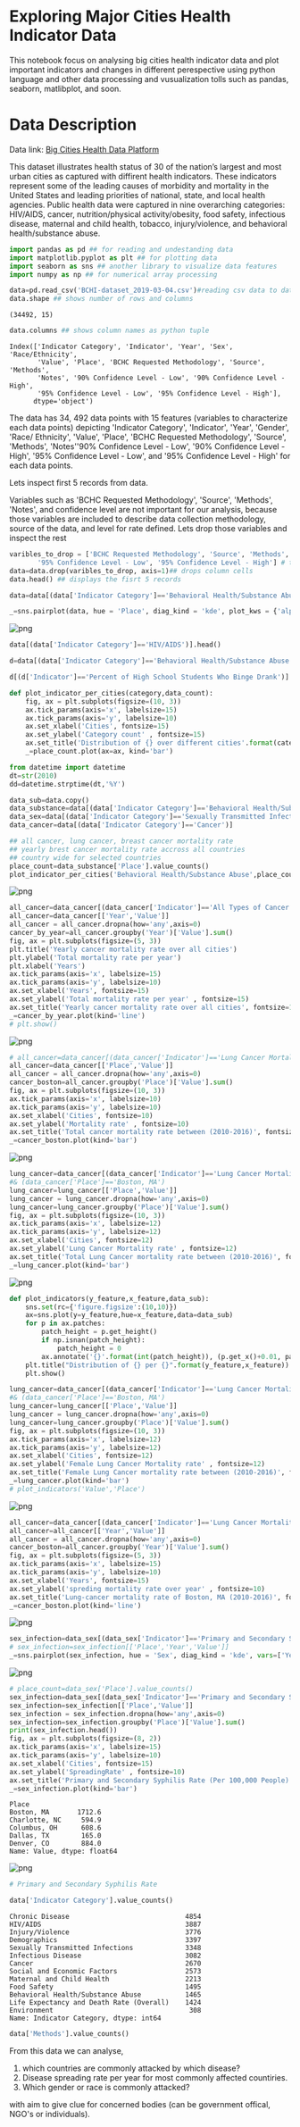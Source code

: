 
# Exploring Major Cities Health Indicator Data

This notebook focus on analysing big cities health indicator data and plot important indicators and changes in different perespective using python language and other data processing and vusualization tolls such as pandas, seaborn, matlibplot, and soon.

# Data Description

Data link: <a href='https://bchi.bigcitieshealth.org/indicators/1892/searches/34448'> Big Cities Health Data Platform</a>

This dataset illustrates health status of 30 of the nation’s largest and most urban cities as captured with diffirent health indicators. These indicators represent some of the leading causes of morbidity and mortality in the United States and leading priorities of national, state, and local health agencies. Public health data were captured in nine overarching categories: HIV/AIDS, cancer, nutrition/physical activity/obesity, food safety, infectious disease, maternal and child health, tobacco, injury/violence, and behavioral health/substance abuse.


```python
import pandas as pd ## for reading and undestanding data
import matplotlib.pyplot as plt ## for plotting data
import seaborn as sns ## another library to visualize data features
import numpy as np ## for numerical array processing
```


```python
data=pd.read_csv('BCHI-dataset_2019-03-04.csv')#reading csv data to data object with pandas
data.shape ## shows number of rows and columns
```




    (34492, 15)




```python
data.columns ## shows column names as python tuple
```




    Index(['Indicator Category', 'Indicator', 'Year', 'Sex', 'Race/Ethnicity',
           'Value', 'Place', 'BCHC Requested Methodology', 'Source', 'Methods',
           'Notes', '90% Confidence Level - Low', '90% Confidence Level - High',
           '95% Confidence Level - Low', '95% Confidence Level - High'],
          dtype='object')



The data has 34, 492 data points with 15 features (variables to characterize each data points) depicting 'Indicator Category', 'Indicator', 'Year', 'Gender', 'Race/ Ethnicity', 'Value', 'Place', 'BCHC Requested Methodology', 'Source', 'Methods', 'Notes''90% Confidence Level - Low', '90% Confidence Level - High', '95% Confidence Level - Low', and '95% Confidence Level - High' for each data points.

Lets inspect first 5 records from data.

Variables such as 'BCHC Requested Methodology', 'Source', 'Methods', 'Notes', and confidence level are not important for our analysis, because those variables are included to describe data collection methodology, source of the data, and level for rate defined. Lets drop those variables and inspect the rest


```python
varibles_to_drop = ['BCHC Requested Methodology', 'Source', 'Methods', 'Notes','90% Confidence Level - Low', '90% Confidence Level - High',
       '95% Confidence Level - Low', '95% Confidence Level - High'] # taking all features to be droped as python List object
data=data.drop(varibles_to_drop, axis=1)## drops column cells
data.head() ## displays the fisrt 5 records
```


```python
data=data[(data['Indicator Category']=='Behavioral Health/Substance Abuse')]

_=sns.pairplot(data, hue = 'Place', diag_kind = 'kde', plot_kws = {'alpha': 0.6, 's': 80, 'edgecolor': 'k'}, height = 4);
```


![png](output_8_0.png)



```python
data[(data['Indicator Category']=='HIV/AIDS')].head()
```


```python
d=data[(data['Indicator Category']=='Behavioral Health/Substance Abuse')]
```


```python
d[(d['Indicator']=='Percent of High School Students Who Binge Drank')]
```


```python
def plot_indicator_per_cities(category,data_count):
    fig, ax = plt.subplots(figsize=(10, 3))
    ax.tick_params(axis='x', labelsize=15)
    ax.tick_params(axis='y', labelsize=10)
    ax.set_xlabel('Cities', fontsize=15)
    ax.set_ylabel('Category count' , fontsize=15)
    ax.set_title('Distribution of {} over different cities'.format(category), fontsize=15, fontweight='bold')
    _=place_count.plot(ax=ax, kind='bar')
```


```python
from datetime import datetime
dt=str(2010)
dd=datetime.strptime(dt,'%Y')
```


```python
data_sub=data.copy()
data_substance=data[(data['Indicator Category']=='Behavioral Health/Substance Abuse')]
data_sex=data[(data['Indicator Category']=='Sexually Transmitted Infections')]
data_cancer=data[(data['Indicator Category']=='Cancer')]
```


```python
## all cancer, lung cancer, breast cancer mortality rate
## yearly brest cancer mortality rate accross all countries
## country wide for selected countries
place_count=data_substance['Place'].value_counts() 
plot_indicator_per_cities('Behavioral Health/Substance Abuse',place_count)

```


![png](output_15_0.png)



```python
all_cancer=data_cancer[(data_cancer['Indicator']=='All Types of Cancer Mortality Rate (Age-Adjusted; Per 100,000 people)')]
all_cancer=data_cancer[['Year','Value']]
all_cancer = all_cancer.dropna(how='any',axis=0)
cancer_by_year=all_cancer.groupby('Year')['Value'].sum()
fig, ax = plt.subplots(figsize=(5, 3))
plt.title('Yearly cancer mortality rate over all cities')
plt.ylabel('Total mortality rate per year')
plt.xlabel('Years')
ax.tick_params(axis='x', labelsize=15)
ax.tick_params(axis='y', labelsize=10)
ax.set_xlabel('Years', fontsize=15)
ax.set_ylabel('Total mortality rate per year' , fontsize=15)
ax.set_title('Yearly cancer mortality rate over all cities', fontsize=15, fontweight='bold')
_=cancer_by_year.plot(kind='line')
# plt.show()
```


![png](output_16_0.png)



```python
# all_cancer=data_cancer[(data_cancer['Indicator']=='Lung Cancer Mortality Rate (Age-Adjusted; Per 100,000 people)') & (data_cancer['Place']=='Boston, MA')]
all_cancer=data_cancer[['Place','Value']]
all_cancer = all_cancer.dropna(how='any',axis=0)
cancer_boston=all_cancer.groupby('Place')['Value'].sum()
fig, ax = plt.subplots(figsize=(10, 3))
ax.tick_params(axis='x', labelsize=10)
ax.tick_params(axis='y', labelsize=10)
ax.set_xlabel('Cities', fontsize=10)
ax.set_ylabel('Mortality rate' , fontsize=10)
ax.set_title('Total cancer mortality rate between (2010-2016)', fontsize=15, fontweight='bold')
_=cancer_boston.plot(kind='bar')
```


![png](output_17_0.png)



```python
lung_cancer=data_cancer[(data_cancer['Indicator']=='Lung Cancer Mortality Rate (Age-Adjusted; Per 100,000 people)')]
#& (data_cancer['Place']=='Boston, MA')
lung_cancer=lung_cancer[['Place','Value']]
lung_cancer = lung_cancer.dropna(how='any',axis=0)
lung_cancer=lung_cancer.groupby('Place')['Value'].sum()
fig, ax = plt.subplots(figsize=(10, 3))
ax.tick_params(axis='x', labelsize=12)
ax.tick_params(axis='y', labelsize=12)
ax.set_xlabel('Cities', fontsize=12)
ax.set_ylabel('Lung Cancer Mortality rate' , fontsize=12)
ax.set_title('Total Lung Cancer mortality rate between (2010-2016)', fontsize=15, fontweight='bold')
_=lung_cancer.plot(kind='bar')
```


![png](output_18_0.png)



```python
def plot_indicators(y_feature,x_feature,data_sub):
    sns.set(rc={'figure.figsize':(10,10)})
    ax=sns.plot(y=y_feature,hue=x_feature,data=data_sub)
    for p in ax.patches:
        patch_height = p.get_height()
        if np.isnan(patch_height):
            patch_height = 0
        ax.annotate('{}'.format(int(patch_height)), (p.get_x()+0.01, patch_height+3))
    plt.title("Distribution of {} per {}".format(y_feature,x_feature))
    plt.show()
```


```python
lung_cancer=data_cancer[(data_cancer['Indicator']=='Lung Cancer Mortality Rate (Age-Adjusted; Per 100,000 people)') & (data_cancer['Sex']=='Female')]
#& (data_cancer['Place']=='Boston, MA')
lung_cancer=lung_cancer[['Place','Value']]
lung_cancer = lung_cancer.dropna(how='any',axis=0)
lung_cancer=lung_cancer.groupby('Place')['Value'].sum()
fig, ax = plt.subplots(figsize=(10, 3))
ax.tick_params(axis='x', labelsize=12)
ax.tick_params(axis='y', labelsize=12)
ax.set_xlabel('Cities', fontsize=12)
ax.set_ylabel('Female Lung Cancer Mortality rate' , fontsize=12)
ax.set_title('Female Lung Cancer mortality rate between (2010-2016)', fontsize=15, fontweight='bold')
_=lung_cancer.plot(kind='bar')
# plot_indicators('Value','Place')
```


![png](output_20_0.png)



```python
all_cancer=data_cancer[(data_cancer['Indicator']=='Lung Cancer Mortality Rate (Age-Adjusted; Per 100,000 people)') & (data_cancer['Place']=='Boston, MA')]
all_cancer=all_cancer[['Year','Value']]
all_cancer = all_cancer.dropna(how='any',axis=0)
cancer_boston=all_cancer.groupby('Year')['Value'].sum()
fig, ax = plt.subplots(figsize=(5, 3))
ax.tick_params(axis='x', labelsize=15)
ax.tick_params(axis='y', labelsize=10)
ax.set_xlabel('Years', fontsize=15)
ax.set_ylabel('spreding mortality rate over year' , fontsize=10)
ax.set_title('Lung-cancer mortality rate of Boston, MA (2010-2016)', fontsize=15, fontweight='bold')
_=cancer_boston.plot(kind='line')
```


![png](output_21_0.png)



```python
sex_infection=data_sex[(data_sex['Indicator']=='Primary and Secondary Syphilis Rate (Per 100,000 People)')]
# sex_infection=sex_infection[['Place','Year','Value']]
_=sns.pairplot(sex_infection, hue = 'Sex', diag_kind = 'kde', vars=['Year','Value'], plot_kws = {'alpha': 0.6, 's': 60, 'edgecolor': 'k'}, height = 3);
```


![png](output_22_0.png)



```python
# place_count=data_sex['Place'].value_counts() 
sex_infection=data_sex[(data_sex['Indicator']=='Primary and Secondary Syphilis Rate (Per 100,000 People)')]
sex_infection=sex_infection[['Place','Value']]
sex_infection = sex_infection.dropna(how='any',axis=0)
sex_infection=sex_infection.groupby('Place')['Value'].sum()
print(sex_infection.head())
fig, ax = plt.subplots(figsize=(8, 2))
ax.tick_params(axis='x', labelsize=15)
ax.tick_params(axis='y', labelsize=10)
ax.set_xlabel('Cities', fontsize=15)
ax.set_ylabel('SpreadingRate' , fontsize=10)
ax.set_title('Primary and Secondary Syphilis Rate (Per 100,000 People)', fontsize=15, fontweight='bold')
_=sex_infection.plot(kind='bar')
```

    Place
    Boston, MA       1712.6
    Charlotte, NC     594.9
    Columbus, OH      608.6
    Dallas, TX        165.0
    Denver, CO        884.0
    Name: Value, dtype: float64
    


![png](output_23_1.png)



```python
# Primary and Secondary Syphilis Rate
```


```python
data['Indicator Category'].value_counts() 
```




    Chronic Disease                             4854
    HIV/AIDS                                    3887
    Injury/Violence                             3776
    Demographics                                3397
    Sexually Transmitted Infections             3348
    Infectious Disease                          3082
    Cancer                                      2670
    Social and Economic Factors                 2573
    Maternal and Child Health                   2213
    Food Safety                                 1495
    Behavioral Health/Substance Abuse           1465
    Life Expectancy and Death Rate (Overall)    1424
    Environment                                  308
    Name: Indicator Category, dtype: int64




```python
data['Methods'].value_counts() 
```

From this data we can analyse, 
<ol><li>which countries are commonly attacked by which disease?</li>
    <li>Disease spreading rate per year for most commonly affected countiries.</li>
    <li>Which gender or race is commonly attacked? </li>
    </ol> with aim to give clue for concerned bodies (can be government offical, NGO's or individuals).
